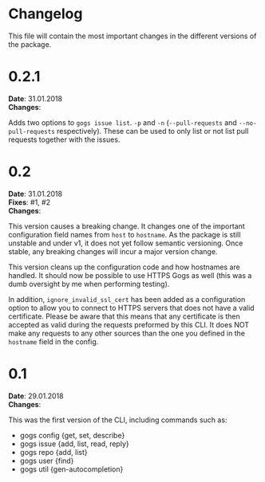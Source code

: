 # Changelog

This file will contain the most important changes in the different versions of the package.

# 0.2.1

**Date**: 31.01.2018<br>
**Changes**:

Adds two options to `gogs issue list`. `-p` and `-n` (`--pull-requests` and `--no-pull-requests` respectively). These can be used to only list or not list pull requests together with the issues.

# 0.2

**Date**: 31.01.2018<br>
**Fixes**: #1, #2<br>
**Changes**:

This version causes a breaking change. It changes one of the important configuration field names from `host` to `hostname`. As the package is still unstable and under v1, it does not yet follow semantic versioning. Once stable, any breaking changes will incur a major version change.

This version cleans up the configuration code and how hostnames are handled. It should now be possible to use HTTPS Gogs as well (this was a dumb oversight by me when performing testing).

In addition, `ignore_invalid_ssl_cert` has been added as a configuration option to allow you to connect to HTTPS servers that does not have a valid certificate. Please be aware that this means that any certificate is then accepted as valid during the requests preformed by this CLI. It does NOT make any requests to any other sources than the one you defined in the `hostname` field in the config.

# 0.1

**Date**: 29.01.2018<br>
**Changes**:

This was the first version of the CLI, including commands such as:

- gogs config {get, set, describe}
- gogs issue {add, list, read, reply}
- gogs repo {add, list}
- gogs user {find}
- gogs util {gen-autocompletion}



